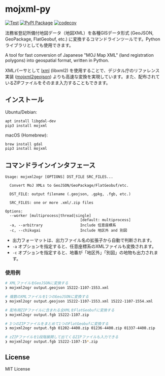 # mojxml-py

[![Test](https://github.com/MIERUNE/mojxml-py/actions/workflows/test.yml/badge.svg)](https://github.com/MIERUNE/mojxml-py/actions/workflows/test.yml) [![PyPI Package](https://img.shields.io/pypi/v/mojxml?color=%2334D058&label=PyPI%20package)](https://pypi.org/project/mojxml) [![codecov](https://codecov.io/gh/MIERUNE/mojxml-py/branch/main/graph/badge.svg?token=mkeysxV2xy)](https://codecov.io/gh/MIERUNE/mojxml-py)

法務省登記所備付地図データ（地図XML）を各種GISデータ形式 (GeoJSON, GeoPackage, FlatGeobuf, etc.) に変換するコマンドラインツールです。Pythonライブラリとしても使用できます。

A tool for fast conversion of Japanese "MOJ Map XML" (land registration polygons) into geospatial format, written in Python.

XMLパーサとして [lxml](https://github.com/lxml/lxml) (libxml2) を使用することで、デジタル庁のリファレンス実装 ([mojxml2geojson](https://github.com/JDA-DM/mojxml2geojson)) よりも高速な変換を実現しています。また、配布されているZIPファイルをそのまま入力することもできます。

## インストール

Ubuntu/Debian:

```bash
apt install libgdal-dev
pip3 install mojxml
```

macOS (Homebrew):

```bash
brew install gdal
pip3 install mojxml
```

## コマンドラインインタフェース

```
Usage: mojxml2ogr [OPTIONS] DST_FILE SRC_FILES...

  Convert MoJ XMLs to GeoJSON/GeoPackage/FlatGeobuf/etc.

  DST_FILE: output filename (.geojson, .gpkg, .fgb, etc.)

  SRC_FILES: one or more .xml/.zip files

Options:
  --worker [multiprocess|thread|single]
                                  [default: multiprocess]
  -a, --arbitrary                 Include 任意座標系
  -c, --chikugai                  Include 地区外 and 別図
```

- 出力フォーマットは、出力ファイル名の拡張子から自動で判断されます。
- `-a` オプションを指定すると、任意座標系のXMLファイルも変換されます。
- `-c` オプションを指定すると、地番が「地区外」「別図」の地物も出力されます。

### 使用例

```bash
# XMLファイルをGeoJSONに変換する
❯ mojxml2ogr output.geojson 15222-1107-1553.xml

# 複数のXMLファイルを1つのGeoJSONに変換する
❯ mojxml2ogr output.geojson 15222-1107-1553.xml 15222-1107-1554.xml

# 配布用ZIPファイルに含まれる全XMLをFlatGeobufに変換する
❯ mojxml2ogr output.fgb 15222-1107.zip

# 3つのZIPファイルをまとめて1つのFlatGeobufに変換する
❯ mojxml2ogr output.fgb 01202-4400.zip 01236-4400.zip 01337-4400.zip

# zZIPファイルを1段階展開して出てくるZIPファイルも入力できる
❯ mojxml2ogr output.fgb 15222-1107-15*.zip
```

## License

MIT License
